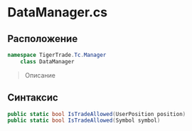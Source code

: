 
# DataManager.cs
## Расположение
```csharp
namespace TigerTrade.Tc.Manager  
    class DataManager
```

> Описание

## Синтаксис
```csharp
public static bool IsTradeAllowed(UserPosition position)
public static bool IsTradeAllowed(Symbol symbol)
```
